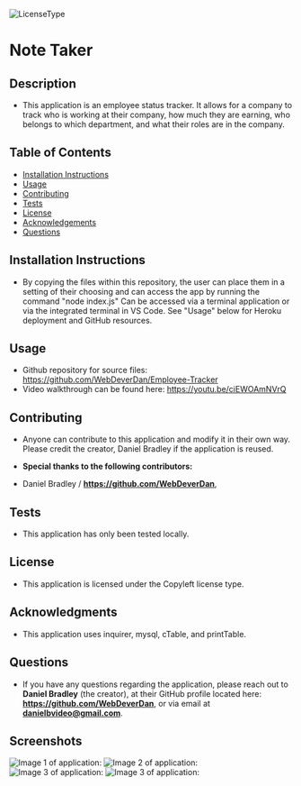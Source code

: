 

  ![LicenseType](https://img.shields.io/badge/License%3A%20-MIT-green)
  # Note Taker
  
  ## Description
  
  * This application is an employee status tracker. It allows for a company to track who is working at their company, how much they are earning, who belongs to which department, and what their roles are in the company.
  
  ## Table of Contents
  
  * [Installation Instructions](#Installation-Instructions)
  * [Usage](#Usage)
  * [Contributing](#Contributing)
  * [Tests](#Tests)
  * [License](#License)
  * [Acknowledgements](#Acknowledgements)
  * [Questions](#Questions)
  
  ## Installation Instructions
  
  * By copying the files within this repository, the user can place them in a setting of their choosing and can access the app by running the command "node index.js" Can be accessed via a terminal application or via the integrated terminal in VS Code. See "Usage" below for Heroku deployment and GitHub resources. 
  
  ## Usage
  
  * Github repository for source files: https://github.com/WebDeverDan/Employee-Tracker
  * Video walkthrough can be found here: https://youtu.be/ciEWOAmNVrQ
  
  ## Contributing
  
  * Anyone can contribute to this application and modify it in their own way. Please credit the creator, Daniel Bradley if the application is reused.
  
  * **Special thanks to the following contributors:** 
  * Daniel Bradley / **https://github.com/WebDeverDan**,
  
  ## Tests
  
  * This application has only been tested locally.
  
  ## License
  
  * This application is licensed under the Copyleft license type.
  
  ## Acknowledgments
  
  * This application uses inquirer, mysql, cTable, and printTable. 
  
  ## Questions
  * If you have any questions regarding the application, please reach out to **Daniel Bradley** (the creator), at their GitHub profile located here: **https://github.com/WebDeverDan**, or via email at **danielbvideo@gmail.com**.

  ## Screenshots
  ![Image 1 of application:]()
  ![Image 2 of application:]()
  ![Image 3 of application:]()
  ![Image 3 of application:]()




